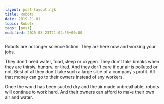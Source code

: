 ```yaml
---
layout: post-layout.njk
title: Robots
date: 2019-11-01
topic: Robots
tags: [post]
modified: 2020-03-23T21:04:55+00:00
---
```


<!-- Excerpt Start -->Robots are no longer science fiction. They are here now and working your jobs.<!-- Excerpt End -->

They don't need water, food, sleep or oxygen. They don't take breaks when they are thirsty, hungry, or tired. And they don't care if our air is polluted or not. Best of all they don't take such a large slice of a company's profit. All that money can go to their owners instead of any workers.

Once the world has been sucked dry and the air made unbreathable, robots will continue to work hard. And their owners can afford to make their own air and water.